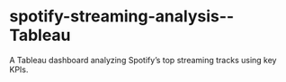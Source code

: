 # spotify-streaming-analysis--Tableau
A Tableau dashboard analyzing Spotify’s top streaming tracks using key KPIs.

